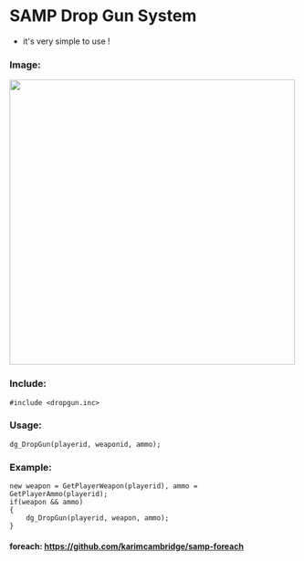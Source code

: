 # SAMP Drop Gun System
- it's very simple to use !

### Image:
<img src="https://img.ge/images/86672880589504096649.png" width="500px" align="center">

### Include:
```pawn
#include <dropgun.inc>
```

### Usage:
```pawn
dg_DropGun(playerid, weaponid, ammo);
```

### Example:
```pawn
new weapon = GetPlayerWeapon(playerid), ammo = GetPlayerAmmo(playerid);
if(weapon && ammo)
{
    dg_DropGun(playerid, weapon, ammo);
}
```

#### foreach: https://github.com/karimcambridge/samp-foreach
